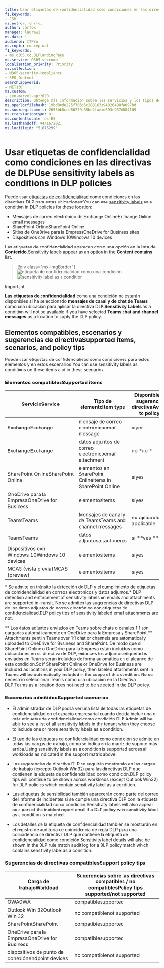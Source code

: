 ```yaml
---
title: Usar etiquetas de confidencialidad como condiciones en las directivas de DLP
f1.keywords:
- CSH
ms.author: chrfox
author: chrfox
manager: laurawi
ms.date: ''
audience: ITPro
ms.topic: conceptual
f1_keywords:
- ms.o365.cc.DLPLandingPage
ms.service: O365-seccomp
localization_priority: Priority
ms.collection:
- M365-security-compliance
- SPO_Content
search.appverid:
- MET150
ms.custom:
- seo-marvel-apr2020
description: Obtenga más información sobre los servicios y los tipos de elementos en los que puede usar etiquetas de confidencialidad como condiciones en directivas DLP
ms.openlocfilehash: 19bd80de225f703b5c280163e94826498fa097bd
ms.sourcegitcommit: 2655bb0ccd66279c35be2fadbd893c937d084109
ms.translationtype: HT
ms.contentlocale: es-ES
ms.lasthandoff: 04/16/2021
ms.locfileid: "51876299"
---
```

# <a name="use-sensitivity-labels-as-conditions-in-dlp-policies"></a><span data-ttu-id="a5555-103">Usar etiquetas de confidencialidad como condiciones en las directivas de DLP</span><span class="sxs-lookup"><span data-stu-id="a5555-103">Use sensitivity labels as conditions in DLP policies</span></span>

<span data-ttu-id="a5555-104">Puede usar [etiquetas de confidencialidad](sensitivity-labels.md) como condiciones en las directivas DLP para estas ubicaciones:</span><span class="sxs-lookup"><span data-stu-id="a5555-104">You can use [sensitivity labels](sensitivity-labels.md) as a condition in DLP policies for these location:</span></span>

- <span data-ttu-id="a5555-105">Mensajes de correo electrónico de Exchange Online</span><span class="sxs-lookup"><span data-stu-id="a5555-105">Exchange Online email messages</span></span>
- <span data-ttu-id="a5555-106">SharePoint Online</span><span class="sxs-lookup"><span data-stu-id="a5555-106">SharePoint Online</span></span>
- <span data-ttu-id="a5555-107">Sitios de OneDrive para la Empresa</span><span class="sxs-lookup"><span data-stu-id="a5555-107">OneDrive for Business sites</span></span>
- <span data-ttu-id="a5555-108">Dispositivos con Windows 10</span><span class="sxs-lookup"><span data-stu-id="a5555-108">Windows 10 devices</span></span>

<span data-ttu-id="a5555-109">Las etiquetas de confidencialidad aparecen como una opción en la lista de **Contenido**.</span><span class="sxs-lookup"><span data-stu-id="a5555-109">Sensitivity labels appear as an option in the **Content contains** list.</span></span>

> [!div class="mx-imgBorder"]
> <span data-ttu-id="a5555-110">![etiqueta de confidencialidad como una condición](../media/dlp-sensitivity-label-as-a-condition.png)</span><span class="sxs-lookup"><span data-stu-id="a5555-110">![sensitivity label as a condition](../media/dlp-sensitivity-label-as-a-condition.png)</span></span>

> [!IMPORTANT]
> <span data-ttu-id="a5555-111">**Las etiquetas de confidencialidad** como una condición no estarán disponibles si ha seleccionado **mensajes de canal y de chat de Teams** como una ubicación para aplicar la directiva DLP.</span><span class="sxs-lookup"><span data-stu-id="a5555-111">**Sensitivity Labels** as a condition will not be available if you have selected **Teams chat and channel messages** as a location to apply the DLP policy.</span></span>


## <a name="supported-items-scenarios-and-policy-tips"></a><span data-ttu-id="a5555-112">Elementos compatibles, escenarios y sugerencias de directiva</span><span class="sxs-lookup"><span data-stu-id="a5555-112">Supported items, scenarios, and policy tips</span></span>

<span data-ttu-id="a5555-113">Puede usar etiquetas de confidencialidad como condiciones para estos elementos y en estos escenarios.</span><span class="sxs-lookup"><span data-stu-id="a5555-113">You can use sensitivity labels as conditions on these items and in these scenarios.</span></span>

### <a name="supported-items"></a><span data-ttu-id="a5555-114">Elementos compatibles</span><span class="sxs-lookup"><span data-stu-id="a5555-114">Supported items</span></span>

|<span data-ttu-id="a5555-115">Servicio</span><span class="sxs-lookup"><span data-stu-id="a5555-115">Service</span></span>  |<span data-ttu-id="a5555-116">Tipo de elemento</span><span class="sxs-lookup"><span data-stu-id="a5555-116">Item type</span></span>  |<span data-ttu-id="a5555-117">Disponible para sugerencia de directiva</span><span class="sxs-lookup"><span data-stu-id="a5555-117">Available to policy tip</span></span>  |<span data-ttu-id="a5555-118">Aplicable</span><span class="sxs-lookup"><span data-stu-id="a5555-118">Enforceable</span></span>  |
|---------|---------|---------|---------|
|<span data-ttu-id="a5555-119">Exchange</span><span class="sxs-lookup"><span data-stu-id="a5555-119">Exchange</span></span>    |<span data-ttu-id="a5555-120">mensaje de correo electrónico</span><span class="sxs-lookup"><span data-stu-id="a5555-120">email message</span></span>         |<span data-ttu-id="a5555-121">sí</span><span class="sxs-lookup"><span data-stu-id="a5555-121">yes</span></span>         |<span data-ttu-id="a5555-122">sí</span><span class="sxs-lookup"><span data-stu-id="a5555-122">yes</span></span>         |
|<span data-ttu-id="a5555-123">Exchange</span><span class="sxs-lookup"><span data-stu-id="a5555-123">Exchange</span></span>    |<span data-ttu-id="a5555-124">datos adjuntos de correo electrónico</span><span class="sxs-lookup"><span data-stu-id="a5555-124">email attachment</span></span>         |<span data-ttu-id="a5555-125">no \*</span><span class="sxs-lookup"><span data-stu-id="a5555-125">no \*</span></span>         |<span data-ttu-id="a5555-126">sí \*</span><span class="sxs-lookup"><span data-stu-id="a5555-126">yes \*</span></span>         |
|<span data-ttu-id="a5555-127">SharePoint Online</span><span class="sxs-lookup"><span data-stu-id="a5555-127">SharePoint Online</span></span>     |<span data-ttu-id="a5555-128">elementos en SharePoint Online</span><span class="sxs-lookup"><span data-stu-id="a5555-128">items in SharePoint Online</span></span>         |<span data-ttu-id="a5555-129">sí</span><span class="sxs-lookup"><span data-stu-id="a5555-129">yes</span></span>         |<span data-ttu-id="a5555-130">sí</span><span class="sxs-lookup"><span data-stu-id="a5555-130">yes</span></span>         |
|<span data-ttu-id="a5555-131">OneDrive para la Empresa</span><span class="sxs-lookup"><span data-stu-id="a5555-131">OneDrive for Business</span></span>     |<span data-ttu-id="a5555-132">elementos</span><span class="sxs-lookup"><span data-stu-id="a5555-132">items</span></span>         |<span data-ttu-id="a5555-133">sí</span><span class="sxs-lookup"><span data-stu-id="a5555-133">yes</span></span>         |<span data-ttu-id="a5555-134">sí</span><span class="sxs-lookup"><span data-stu-id="a5555-134">yes</span></span>         |
|<span data-ttu-id="a5555-135">Teams</span><span class="sxs-lookup"><span data-stu-id="a5555-135">Teams</span></span>     |<span data-ttu-id="a5555-136">Mensajes de canal y de Teams</span><span class="sxs-lookup"><span data-stu-id="a5555-136">Teams and channel messages</span></span>         |<span data-ttu-id="a5555-137">no aplicable</span><span class="sxs-lookup"><span data-stu-id="a5555-137">not applicable</span></span>         |<span data-ttu-id="a5555-138">no aplicable</span><span class="sxs-lookup"><span data-stu-id="a5555-138">not applicable</span></span>         |
|<span data-ttu-id="a5555-139">Teams</span><span class="sxs-lookup"><span data-stu-id="a5555-139">Teams</span></span>     |<span data-ttu-id="a5555-140">datos adjuntos</span><span class="sxs-lookup"><span data-stu-id="a5555-140">attachments</span></span>         |<span data-ttu-id="a5555-141">sí \*\*</span><span class="sxs-lookup"><span data-stu-id="a5555-141">yes \*\*</span></span>         |<span data-ttu-id="a5555-142">sí \*\*</span><span class="sxs-lookup"><span data-stu-id="a5555-142">yes \*\*</span></span>         |
|<span data-ttu-id="a5555-143">Dispositivos con Windows 10</span><span class="sxs-lookup"><span data-stu-id="a5555-143">Windows 10 devices</span></span>     |<span data-ttu-id="a5555-144">elementos</span><span class="sxs-lookup"><span data-stu-id="a5555-144">items</span></span>         |<span data-ttu-id="a5555-145">sí</span><span class="sxs-lookup"><span data-stu-id="a5555-145">yes</span></span>         |<span data-ttu-id="a5555-146">sí</span><span class="sxs-lookup"><span data-stu-id="a5555-146">yes</span></span>         |
|<span data-ttu-id="a5555-147">MCAS (vista previa)</span><span class="sxs-lookup"><span data-stu-id="a5555-147">MCAS (preview)</span></span> |<span data-ttu-id="a5555-148">elementos</span><span class="sxs-lookup"><span data-stu-id="a5555-148">items</span></span>         |<span data-ttu-id="a5555-149">sí</span><span class="sxs-lookup"><span data-stu-id="a5555-149">yes</span></span>         |<span data-ttu-id="a5555-150">sí</span><span class="sxs-lookup"><span data-stu-id="a5555-150">yes</span></span>         |

<span data-ttu-id="a5555-151">\* Se admite en tránsito la detección de DLP y el cumplimiento de etiquetas de confidencialidad en correos electrónicos y datos adjuntos.</span><span class="sxs-lookup"><span data-stu-id="a5555-151">\* DLP detection and enforcement of sensitivity labels on emails and attachments are supported in-transit.</span></span> <span data-ttu-id="a5555-152">No se admiten las sugerencias de directivas DLP de los datos adjuntos de correo electrónico con etiquetas de confidencialidad.</span><span class="sxs-lookup"><span data-stu-id="a5555-152">DLP policy tips of sensitivity labeled email attachments are not.</span></span>

<span data-ttu-id="a5555-153">\*\* Los datos adjuntos enviados en Teams sobre chats o canales 1:1 son cargados automáticamente en OneDrive para la Empresa y SharePoint.</span><span class="sxs-lookup"><span data-stu-id="a5555-153">\*\* Attachments sent in Teams over 1:1 chat or channels are automatically uploaded to OneDrive for Business and SharePoint.</span></span> <span data-ttu-id="a5555-154">De modo que si SharePoint Online o OneDrive para la Empresa están incluidos como ubicaciones en su directiva de DLP, entonces los adjuntos etiquetados enviados en Teams serán incluidos de forma automática en el alcance de esta condición.</span><span class="sxs-lookup"><span data-stu-id="a5555-154">So if SharePoint Online or OneDrive for Business are included as locations in your DLP policy, then labeled attachments sent in Teams will be automatically included in the scope of this condition.</span></span> <span data-ttu-id="a5555-155">No es necesario seleccionar Teams como una ubicación en la Directiva DLP.</span><span class="sxs-lookup"><span data-stu-id="a5555-155">Teams as a location does not need to be selected in the DLP policy.</span></span>

### <a name="supported-scenarios"></a><span data-ttu-id="a5555-156">Escenarios admitidos</span><span class="sxs-lookup"><span data-stu-id="a5555-156">Supported scenarios</span></span>

- <span data-ttu-id="a5555-157">El administrador de DLP podrá ver una lista de todas las etiquetas de confidencialidad en el espacio empresarial cuando decida incluir una o más etiquetas de confidencialidad como condición.</span><span class="sxs-lookup"><span data-stu-id="a5555-157">DLP Admin will be able to see a list of all sensitivity labels in the tenant when they choose to include one or more sensitivity labels as a condition.</span></span>

- <span data-ttu-id="a5555-158">El uso de las etiquetas de confidencialidad como condición se admite en todas las cargas de trabajo, como se indica en la matriz de soporte más arriba.</span><span class="sxs-lookup"><span data-stu-id="a5555-158">Using sensitivity labels as a condition is supported across all workloads as indicated in the support matrix above.</span></span>

- <span data-ttu-id="a5555-159">Las sugerencias de directiva DLP se seguirán mostrando en las cargas de trabajo (excepto Outlook Win32) para las directivas DLP que contienen la etiqueta de confidencialidad como condición.</span><span class="sxs-lookup"><span data-stu-id="a5555-159">DLP policy tips will continue to be shown across workloads (except Outlook Win32) for DLP policies which contain sensitivity label as a condition.</span></span>

- <span data-ttu-id="a5555-160">Las etiquetas de sensibilidad también aparecerán como parte del correo del informe de incidentes si se cumple una directiva DLP con la etiqueta de confidencialidad como condición.</span><span class="sxs-lookup"><span data-stu-id="a5555-160">Sensitivity labels will also appear as a part of the incident report email if a DLP policy with sensitivity label as a condition is matched.</span></span>

- <span data-ttu-id="a5555-161">Los detalles de la etiqueta de confidencialidad también se mostrarán en el registro de auditoría de coincidencia de regla DLP para una coincidencia de directiva DLP que contiene la etiqueta de confidencialidad como condición.</span><span class="sxs-lookup"><span data-stu-id="a5555-161">Sensitivity label details will also be shown in the DLP rule match audit log for a DLP policy match which contains sensitivity label as a condition.</span></span>


### <a name="support-policy-tips"></a><span data-ttu-id="a5555-162">Sugerencias de directivas compatibles</span><span class="sxs-lookup"><span data-stu-id="a5555-162">Support policy tips</span></span>


|<span data-ttu-id="a5555-163">Carga de trabajo</span><span class="sxs-lookup"><span data-stu-id="a5555-163">Workload</span></span>  |<span data-ttu-id="a5555-164">Sugerencias sobre las directivas compatibles / no compatibles</span><span class="sxs-lookup"><span data-stu-id="a5555-164">Policy tips supported/not supported</span></span>  |
|---------|---------|
|<span data-ttu-id="a5555-165">OWA</span><span class="sxs-lookup"><span data-stu-id="a5555-165">OWA</span></span> |    <span data-ttu-id="a5555-166">compatible</span><span class="sxs-lookup"><span data-stu-id="a5555-166">supported</span></span>     |
|<span data-ttu-id="a5555-167">Outlook Win 32</span><span class="sxs-lookup"><span data-stu-id="a5555-167">Outlook Win 32</span></span>    |  <span data-ttu-id="a5555-168">no compatible</span><span class="sxs-lookup"><span data-stu-id="a5555-168">not supported</span></span>       |
|<span data-ttu-id="a5555-169">SharePoint</span><span class="sxs-lookup"><span data-stu-id="a5555-169">SharePoint</span></span>   |   <span data-ttu-id="a5555-170">compatible</span><span class="sxs-lookup"><span data-stu-id="a5555-170">supported</span></span>      |
|<span data-ttu-id="a5555-171">OneDrive para la Empresa</span><span class="sxs-lookup"><span data-stu-id="a5555-171">OneDrive for Business</span></span>    |    <span data-ttu-id="a5555-172">compatible</span><span class="sxs-lookup"><span data-stu-id="a5555-172">supported</span></span>     |
|<span data-ttu-id="a5555-173">dispositivos de punto de conexión</span><span class="sxs-lookup"><span data-stu-id="a5555-173">endpoint devices</span></span>   |  <span data-ttu-id="a5555-174">no compatible</span><span class="sxs-lookup"><span data-stu-id="a5555-174">not supported</span></span>       |
